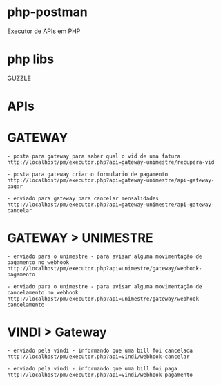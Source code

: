 # php-postman

Executor de APIs em PHP

# php libs
GUZZLE



# APIs

# GATEWAY

    - posta para gateway para saber qual o vid de uma fatura
    http://localhost/pm/executor.php?api=gateway-unimestre/recupera-vid

    - posta para gateway criar o formulario de pagamento
    http://localhost/pm/executor.php?api=gateway-unimestre/api-gateway-pagar

    - enviado para gateway para cancelar mensalidades
    http://localhost/pm/executor.php?api=gateway-unimestre/api-gateway-cancelar

# GATEWAY > UNIMESTRE

    - enviado para o unimestre - para avisar alguma movimentação de pagamento no webhook
    http://localhost/pm/executor.php?api=unimestre/gateway/webhook-pagamento

    - enviado para o unimestre - para avisar alguma movimentação de cancelamento no webhook
    http://localhost/pm/executor.php?api=unimestre/gateway/webhook-cancelamento

# VINDI > Gateway

    - enviado pela vindi - informando que uma bill foi cancelada
    http://localhost/pm/executor.php?api=vindi/webhook-cancelar

    - enviado pela vindi - informando que uma bill foi paga
    http://localhost/pm/executor.php?api=vindi/webhook-pagamento
